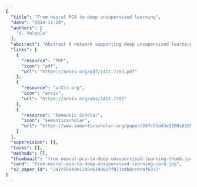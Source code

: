 ```yaml
---
{
  "title": "From neural PCA to deep unsupervised learning",
  "date": "2014-11-28",
  "authors": [
    "H. Valpola"
  ],
  "abstract": "Abstract A network supporting deep unsupervised learning is presented. The network is an autoencoder with lateral shortcut connections from the encoder to the decoder at each level of the hierarchy. The lateral shortcut connections allow the higher levels of the hierarchy to focus on abstract invariant features. Whereas autoencoders are analogous to latent variable models with a single layer of stochastic variables, the proposed network is analogous to hierarchical latent variable models. Learning combines denoising autoencoder and denoising sources separation frameworks. Each layer of the network contributes to the cost function a term which measures the distance of the representations produced by the encoder and the decoder. Since training signals originate from all levels of the network, all layers can learn efficiently even in deep networks. The speedup offered by cost terms from higher levels of the hierarchy and the ability to learn invariant features are demonstrated in experiments.",
  "links": [
    {
      "resource": "PDF",
      "icon": "pdf",
      "url": "https://arxiv.org/pdf/1411.7783.pdf"
    },
    {
      "resource": "arXiv.org",
      "icon": "arxiv",
      "url": "https://arxiv.org/abs/1411.7783"
    },
    {
      "resource": "Semantic Scholar",
      "icon": "semanticscholar",
      "url": "https://www.semanticscholar.org/paper/247c55d43e1208c6109027f871adbdccecaf6337"
    }
  ],
  "supervision": [],
  "tasks": [],
  "methods": [],
  "thumbnail": "from-neural-pca-to-deep-unsupervised-learning-thumb.jpg",
  "card": "from-neural-pca-to-deep-unsupervised-learning-card.jpg",
  "s2_paper_id": "247c55d43e1208c6109027f871adbdccecaf6337"
}
---
```


